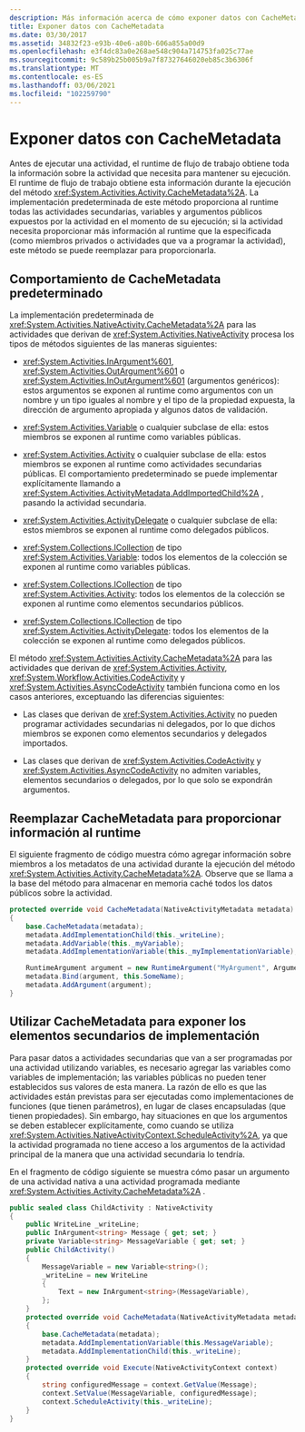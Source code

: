```yaml
---
description: Más información acerca de cómo exponer datos con CacheMetadata
title: Exponer datos con CacheMetadata
ms.date: 03/30/2017
ms.assetid: 34832f23-e93b-40e6-a80b-606a855a00d9
ms.openlocfilehash: e3f4dc83a0e268ae548c904a714753fa025c77ae
ms.sourcegitcommit: 9c589b25b005b9a7f87327646020eb85c3b6306f
ms.translationtype: MT
ms.contentlocale: es-ES
ms.lasthandoff: 03/06/2021
ms.locfileid: "102259790"
---
```

# <a name="exposing-data-with-cachemetadata"></a>Exponer datos con CacheMetadata

Antes de ejecutar una actividad, el runtime de flujo de trabajo obtiene toda la información sobre la actividad que necesita para mantener su ejecución. El runtime de flujo de trabajo obtiene esta información durante la ejecución del método <xref:System.Activities.Activity.CacheMetadata%2A>. La implementación predeterminada de este método proporciona al runtime todas las actividades secundarias, variables y argumentos públicos expuestos por la actividad en el momento de su ejecución; si la actividad necesita proporcionar más información al runtime que la especificada (como miembros privados o actividades que va a programar la actividad), este método se puede reemplazar para proporcionarla.

## <a name="default-cachemetadata-behavior"></a>Comportamiento de CacheMetadata predeterminado

La implementación predeterminada de <xref:System.Activities.NativeActivity.CacheMetadata%2A> para las actividades que derivan de <xref:System.Activities.NativeActivity> procesa los tipos de métodos siguientes de las maneras siguientes:

- <xref:System.Activities.InArgument%601>, <xref:System.Activities.OutArgument%601> o <xref:System.Activities.InOutArgument%601> (argumentos genéricos): estos argumentos se exponen al runtime como argumentos con un nombre y un tipo iguales al nombre y el tipo de la propiedad expuesta, la dirección de argumento apropiada y algunos datos de validación.

- <xref:System.Activities.Variable> o cualquier subclase de ella: estos miembros se exponen al runtime como variables públicas.

- <xref:System.Activities.Activity> o cualquier subclase de ella: estos miembros se exponen al runtime como actividades secundarias públicas. El comportamiento predeterminado se puede implementar explícitamente llamando a <xref:System.Activities.ActivityMetadata.AddImportedChild%2A> , pasando la actividad secundaria.

- <xref:System.Activities.ActivityDelegate> o cualquier subclase de ella: estos miembros se exponen al runtime como delegados públicos.

- <xref:System.Collections.ICollection> de tipo <xref:System.Activities.Variable>: todos los elementos de la colección se exponen al runtime como variables públicas.

- <xref:System.Collections.ICollection> de tipo <xref:System.Activities.Activity>: todos los elementos de la colección se exponen al runtime como elementos secundarios públicos.

- <xref:System.Collections.ICollection> de tipo <xref:System.Activities.ActivityDelegate>: todos los elementos de la colección se exponen al runtime como delegados públicos.

El método <xref:System.Activities.Activity.CacheMetadata%2A> para las actividades que derivan de <xref:System.Activities.Activity>, <xref:System.Workflow.Activities.CodeActivity> y <xref:System.Activities.AsyncCodeActivity> también funciona como en los casos anteriores, exceptuando las diferencias siguientes:

- Las clases que derivan de <xref:System.Activities.Activity> no pueden programar actividades secundarias ni delegados, por lo que dichos miembros se exponen como elementos secundarios y delegados importados.

- Las clases que derivan de <xref:System.Activities.CodeActivity> y <xref:System.Activities.AsyncCodeActivity> no admiten variables, elementos secundarios o delegados, por lo que solo se expondrán argumentos.

## <a name="overriding-cachemetadata-to-provide-information-to-the-runtime"></a>Reemplazar CacheMetadata para proporcionar información al runtime

El siguiente fragmento de código muestra cómo agregar información sobre miembros a los metadatos de una actividad durante la ejecución del método <xref:System.Activities.Activity.CacheMetadata%2A>. Observe que se llama a la base del método para almacenar en memoria caché todos los datos públicos sobre la actividad.

```csharp
protected override void CacheMetadata(NativeActivityMetadata metadata)
{
    base.CacheMetadata(metadata);
    metadata.AddImplementationChild(this._writeLine);
    metadata.AddVariable(this._myVariable);
    metadata.AddImplementationVariable(this._myImplementationVariable);

    RuntimeArgument argument = new RuntimeArgument("MyArgument", ArgumentDirection.In, typeof(SomeType));
    metadata.Bind(argument, this.SomeName);
    metadata.AddArgument(argument);
}
```

## <a name="using-cachemetadata-to-expose-implementation-children"></a>Utilizar CacheMetadata para exponer los elementos secundarios de implementación

Para pasar datos a actividades secundarias que van a ser programadas por una actividad utilizando variables, es necesario agregar las variables como variables de implementación; las variables públicas no pueden tener establecidos sus valores de esta manera. La razón de ello es que las actividades están previstas para ser ejecutadas como implementaciones de funciones (que tienen parámetros), en lugar de clases encapsuladas (que tienen propiedades). Sin embargo, hay situaciones en que los argumentos se deben establecer explícitamente, como cuando se utiliza <xref:System.Activities.NativeActivityContext.ScheduleActivity%2A>, ya que la actividad programada no tiene acceso a los argumentos de la actividad principal de la manera que una actividad secundaria lo tendría.

En el fragmento de código siguiente se muestra cómo pasar un argumento de una actividad nativa a una actividad programada mediante <xref:System.Activities.Activity.CacheMetadata%2A> .

```csharp
public sealed class ChildActivity : NativeActivity
{
    public WriteLine _writeLine;
    public InArgument<string> Message { get; set; }
    private Variable<string> MessageVariable { get; set; }
    public ChildActivity()
    {
        MessageVariable = new Variable<string>();
        _writeLine = new WriteLine
        {
            Text = new InArgument<string>(MessageVariable),
        };
    }
    protected override void CacheMetadata(NativeActivityMetadata metadata)
    {
        base.CacheMetadata(metadata);
        metadata.AddImplementationVariable(this.MessageVariable);
        metadata.AddImplementationChild(this._writeLine);
    }
    protected override void Execute(NativeActivityContext context)
    {
        string configuredMessage = context.GetValue(Message);
        context.SetValue(MessageVariable, configuredMessage);
        context.ScheduleActivity(this._writeLine);
    }
}
```
